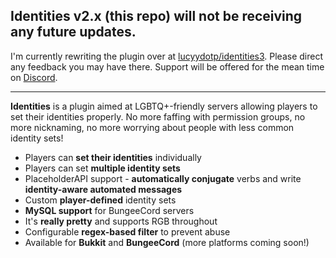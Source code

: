 ## Identities v2.x (this repo) will not be receiving any future updates.
I'm currently rewriting the plugin over at [lucyydotp/identities3](https://github.com/lucyydotp/identities3). Please direct any feedback you may have there.
Support will be offered for the mean time on [Discord](https://discord.lucypoulton.net).

---

**Identities** is a plugin aimed at LGBTQ+-friendly servers allowing players to set their identities properly. No more faffing with permission groups, no more nicknaming, no more worrying about people with less common identity sets!

- Players can **set their identities** individually
- Players can set **multiple identity sets**
- PlaceholderAPI support - **automatically conjugate** verbs and write **identity-aware automated messages**
- Custom **player-defined** identity sets
- **MySQL support** for BungeeCord servers
- It's **really pretty** and supports RGB throughout
- Configurable **regex-based filter** to prevent abuse
- Available for **Bukkit** and **BungeeCord** (more platforms coming soon!)
